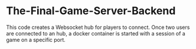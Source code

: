 # The-Final-Game-Server-Backend
 
This code creates a Websocket hub for players to connect. Once two users are connected to an hub, a docker container is started with a session of a game on a specific port.